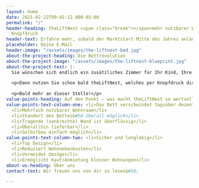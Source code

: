 ```yaml
---
layout: home
date: 2021-02-22T09:45:12.000-05:00
permalink: "/"
header-heading: theLiftNest <span class="break"></span>mehr nutzbarer Wohnraum per
  Knopfdruck
header-text: Erfahre mehr, sobald der Marktstart Mitte des Jahres anläuft.
placeholder: Deine E-Mail
header-image: "/assets/images/the-liftnest-bed.jpg"
about-the-project-heading: Die Bettrevolution
about-the-project-image: "/assets/images/the-liftnest-blueprint.jpg"
about-the-project-text: |-
  Sie wünschen sich endlich ein zusätzliches Zimmer für Ihr Kind, Ihre Gäste, Ihre Tätigkeit im Homeoffice bzw. einen Sportraum? Sie brauchen also mehr nutzbare Wohnfläche in der bestehenden Wohnung - für mehr Wohn- und Lebensqualität?

  <p>Dann nutzen Sie schon bald theLiftNest, welches per Knopfdruck diskret unter der Zimmerdecke verschwindet. Einfach online bestellen, liefern lassen und sogar im Selbstaufbau überall bequem errichten.</p>

  <p>Bald mehr an dieser Stelle!</p>
value-points-heading: Auf den Punkt – was macht theLiftNest so wertvoll  
value-points-text-column-one: <li>Das Bett verschwindet tagsüber dezent</li>
  <li>Mehrfach nutzbarer Wohnraum</li>
  <li>Standort des Bettes&#58 überall möglich</li>
  <li>Tragende (senkrechte) Wand ist überflüssig</li>
  <li>Überallhin lieferbar</li>
  <li>Selbstbau einfach möglich</li>
value-points-text-column-two: <li>Sicher und langlebig</li>
  <li>Top Design</li>
  <li>Reduziert Wohnnebenkosten</li>
  <li>Vermeidet Umzüge</li>
  <li>Ermöglicht Kauf/Anmietung kleiner Wohnungen</li>
about-us-heading: Über uns
contact-text: Wir freuen uns von dir zu lesen&#58;

---
```

